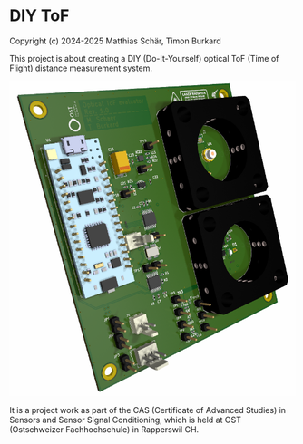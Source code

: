 # DIY ToF

Copyright (c) 2024-2025 Matthias Schär, Timon Burkard

This project is about creating a DIY (Do-It-Yourself) optical ToF (Time of Flight) distance measurement system.

![](docs/documentation/graphics/cover_picture.png)

It is a project work as part of the CAS (Certificate of Advanced Studies) in Sensors and Sensor Signal Conditioning, which is held at OST (Ostschweizer Fachhochschule) in Rapperswil CH.
